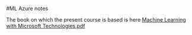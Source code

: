 #ML Azure notes

The book on which the present course is based is here
[Machine Learning with Microsoft Technologies.pdf](https://drive.google.com/drive/u/2/folders/0B9xowCPU1ZZCZEl6UGo5Sk9VVXc)

